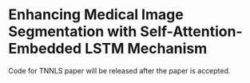 # Enhancing Medical Image Segmentation with Self-Attention-Embedded LSTM Mechanism

Code for TNNLS paper will be released after the paper is accepted.
